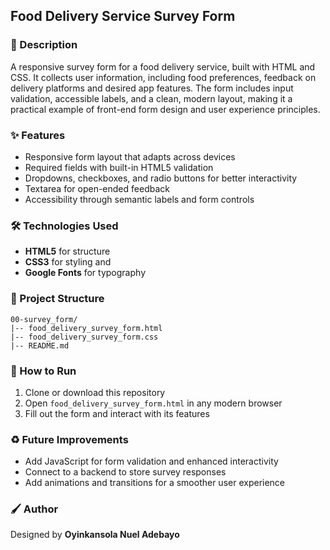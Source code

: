 ## Food Delivery Service Survey Form

### :book: Description

A responsive survey form for a food delivery service, built with HTML and CSS. It collects user information, including food preferences, feedback on delivery platforms and desired app features. The form includes input validation, accessible labels, and a clean, modern layout, making it a practical example of front-end form design and user experience principles.

### :sparkles: Features

- Responsive form layout that adapts across devices  
- Required fields with built-in HTML5 validation  
- Dropdowns, checkboxes, and radio buttons for better interactivity  
- Textarea for open-ended feedback  
- Accessibility through semantic labels and form controls 

### :hammer_and_wrench: Technologies Used

- **HTML5** for structure
- **CSS3** for styling and
- **Google Fonts** for typography

### :file_folder: Project Structure

```
00-survey_form/
|-- food_delivery_survey_form.html
|-- food_delivery_survey_form.css
|-- README.md
```

### :rocket: How to Run

1. Clone or download this repository
2. Open `food_delivery_survey_form.html` in any modern browser
3. Fill out the form and interact with its features

### :recycle: Future Improvements

- Add JavaScript for form validation and enhanced interactivity  
- Connect to a backend to store survey responses  
- Add animations and transitions for a smoother user experience 

### :paintbrush: Author

Designed by **Oyinkansola Nuel Adebayo**

